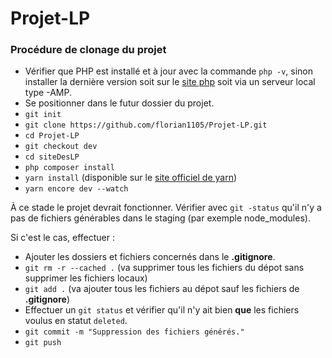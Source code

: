 # Projet-LP
### Procédure de clonage du projet
* Vérifier que PHP est installé et à jour avec la commande `php -v`, sinon installer la dernière version soit sur le [site php](https://www.php.net/downloads.php) soit via un serveur local type -AMP.
* Se positionner dans le futur dossier du projet.
* `git init`
* `git clone https://github.com/florian1105/Projet-LP.git`
* `cd Projet-LP`
* `git checkout dev`
* `cd siteDesLP`
* `php composer install`
* `yarn install` (disponible sur le [site officiel de yarn](https://yarnpkg.com/lang/fr/docs/install/))
* `yarn encore dev --watch`

À ce stade le projet devrait fonctionner. Vérifier avec `git -status` qu'il n'y a pas de fichiers générables dans le staging (par exemple node_modules).

Si c'est le cas, effectuer :
* Ajouter les dossiers et fichiers concernés dans le **.gitignore**.
* `git rm -r --cached .` (va supprimer tous les fichiers du dépot sans supprimer les fichiers locaux)
* `git add .` (va ajouter tous les fichiers au dépot sauf les fichiers de **.gitignore**)
* Effectuer un `git status` et vérifier qu'il n'y ait bien **que** les fichiers voulus en statut `deleted`.
* `git commit -m "Suppression des fichiers générés."`
* `git push`
